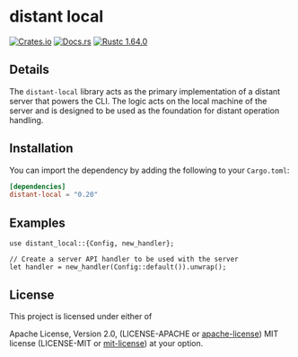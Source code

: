 # distant local

[![Crates.io][distant_crates_img]][distant_crates_lnk] [![Docs.rs][distant_doc_img]][distant_doc_lnk] [![Rustc 1.64.0][distant_rustc_img]][distant_rustc_lnk]

[distant_crates_img]: https://img.shields.io/crates/v/distant-local.svg
[distant_crates_lnk]: https://crates.io/crates/distant-local
[distant_doc_img]: https://docs.rs/distant-local/badge.svg
[distant_doc_lnk]: https://docs.rs/distant-local
[distant_rustc_img]: https://img.shields.io/badge/distant_local-rustc_1.64+-lightgray.svg
[distant_rustc_lnk]: https://blog.rust-lang.org/2022/09/22/Rust-1.64.0.html

## Details

The `distant-local` library acts as the primary implementation of a distant
server that powers the CLI. The logic acts on the local machine of the server
and is designed to be used as the foundation for distant operation handling.

## Installation

You can import the dependency by adding the following to your `Cargo.toml`:

```toml
[dependencies]
distant-local = "0.20"
```

## Examples

```rust,no_run
use distant_local::{Config, new_handler};

// Create a server API handler to be used with the server
let handler = new_handler(Config::default()).unwrap();
```

## License

This project is licensed under either of

Apache License, Version 2.0, (LICENSE-APACHE or
[apache-license][apache-license]) MIT license (LICENSE-MIT or
[mit-license][mit-license]) at your option.

[apache-license]: http://www.apache.org/licenses/LICENSE-2.0
[mit-license]: http://opensource.org/licenses/MIT

